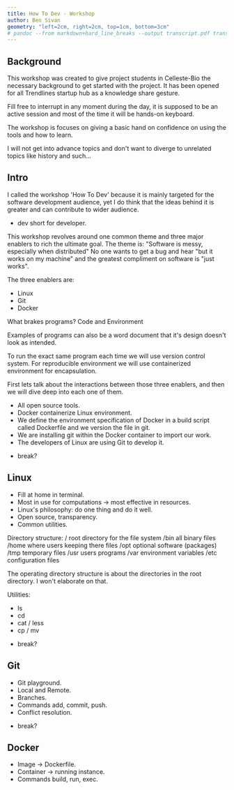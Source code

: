 ```yaml
---
title: How To Dev - Workshop
author: Ben Sivan
geometry: "left=2cm, right=2cm, top=1cm, bottom=3cm"
# pandoc --from markdown+hard_line_breaks --output transcript.pdf transcript.md
---
```


## Background
This workshop was created to give project students in Celleste-Bio the necessary background to get started with the project. It has been opened for all Trendlines startup hub as a knowledge share gesture.

Fill free to interrupt in any moment during the day, it is supposed to be an active session and most of the time it will be hands-on keyboard.

The workshop is focuses on giving a basic hand on confidence on using the tools and how to learn.

I will not get into advance topics and don't want to diverge to unrelated topics like history and such...

## Intro
I called the workshop 'How To Dev' because it is mainly targeted for the software development audience, yet I do think that the ideas behind it is greater and can contribute to wider audience. 

* dev short for developer.

This workshop revolves around one common theme and three major enablers to rich the ultimate goal.
The theme is: "Software is messy, especially when distributed"
No one wants to get a bug and hear "but it works on my machine" and the greatest compliment on software is "just works".

The three enablers are:
- Linux
- Git
- Docker

What brakes programs?
Code and Environment

Examples of programs can also be a word document that it's design doesn't look as intended.

To run the exact same program each time we will use version control system.
For reproducible environment we will use containerized environment for encapsulation.

First lets talk about the interactions between those three enablers, and then we will dive deep into each one of them.
- All open source tools.
- Docker containerize Linux environment.
- We define the environment specification of Docker in a build script called Dockerfile and we version the file in git.
- We are installing git within the Docker container to import our work.
- The developers of Linux are using Git to develop it.

* break?

## Linux
- Fill at home in terminal.
- Most in use for computations -> most effective in resources.
- Linux's philosophy: do one thing and do it well.
- Open source, transparency.
- Common utilities.

Directory structure:
/ root directory for the file system
/bin all binary files
/home where users keeping there files
/opt optional software (packages)
/tmp temporary files
/usr users programs
/var environment variables
/etc configuration files

The operating directory structure is about the directories in the root directory.
I won't elaborate on that.

Utilities:
- ls
- cd
- cat / less
- cp / mv

* break?

## Git
- Git playground.
- Local and Remote.
- Branches.
- Commands add, commit, push.
- Conflict resolution.

* break?

## Docker
- Image -> Dockerfile.
- Container -> running instance.
- Commands build, run, exec.